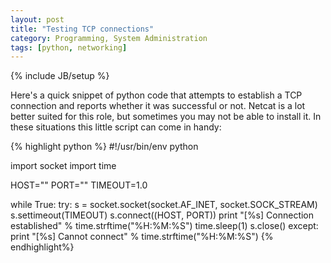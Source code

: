 ```yaml
---
layout: post
title: "Testing TCP connections"
category: Programming, System Administration
tags: [python, networking]
---
```

{% include JB/setup %}

Here's a quick snippet of python code that attempts to establish a TCP connection and reports whether it was successful or not. Netcat is a lot better suited for this role, but sometimes you may not be able to install it. In these situations this little script can come in handy:

{% highlight python %}
#!/usr/bin/env python
 
import socket
import time
 
HOST=""
PORT=""
TIMEOUT=1.0
 
while True:
    try:
        s = socket.socket(socket.AF_INET, socket.SOCK_STREAM)
        s.settimeout(TIMEOUT)
        s.connect((HOST, PORT))
        print "[%s] Connection established" % time.strftime("%H:%M:%S")
        time.sleep(1)
        s.close()
    except:
        print "[%s] Cannot connect" % time.strftime("%H:%M:%S")
{% endhighlight%}
